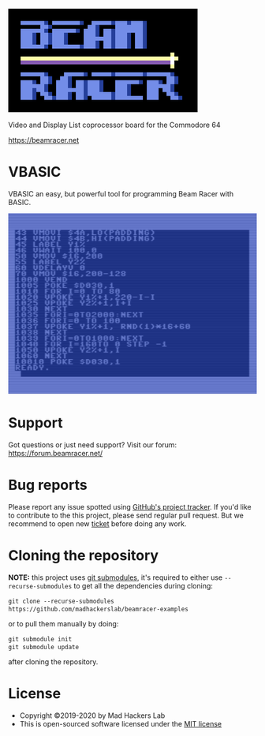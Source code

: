 ![BeamRacer](img/beamracer-logo.png)

 Video and Display List coprocessor board for the Commodore 64
 
 https://beamracer.net

# VBASIC

VBASIC an easy, but powerful tool for programming Beam Racer with BASIC.

![Sequencer](img/sequencer.gif)

# Support

 Got questions or just need support? Visit our forum: https://forum.beamracer.net/

# Bug reports

 Please report any issue spotted using [GitHub's project tracker](https://github.com/madhackerslab/beamracer-vbasic/issues).
 If you'd like to contribute to the this project, please send regular pull request. But we recommend to open new
 [ticket](https://github.com/madhackerslab/beamracer-vbasic/issues) before doing any work.

# Cloning the repository

 **NOTE:** this project uses [git submodules](https://git-scm.com/book/en/v2/Git-Tools-Submodules),
 it's required to either use `--recurse-submodules` to get all the dependencies during cloning:

    git clone --recurse-submodules https://github.com/madhackerslab/beamracer-examples

 or to pull them manually by doing:

```
git submodule init
git submodule update
```

 after cloning the repository.

# License

 * Copyright &copy;2019-2020 by Mad Hackers Lab
 * This is open-sourced software licensed under the [MIT license](LICENSE.md)

